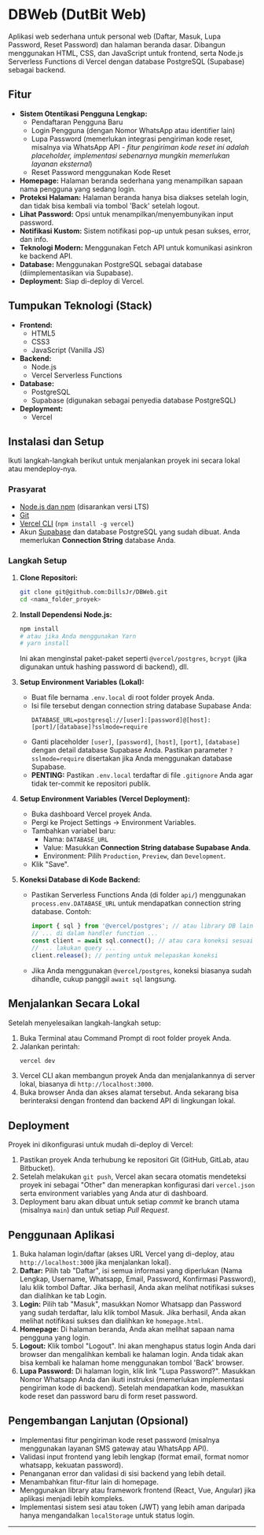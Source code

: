 # DBWeb (DutBit Web)

Aplikasi web sederhana untuk personal web (Daftar, Masuk, Lupa Password, Reset Password) dan halaman beranda dasar. Dibangun menggunakan HTML, CSS, dan JavaScript untuk frontend, serta Node.js Serverless Functions di Vercel dengan database PostgreSQL (Supabase) sebagai backend.

## Fitur

* **Sistem Otentikasi Pengguna Lengkap:**
    * Pendaftaran Pengguna Baru
    * Login Pengguna (dengan Nomor WhatsApp atau identifier lain)
    * Lupa Password (memerlukan integrasi pengiriman kode reset, misalnya via WhatsApp API - *fitur pengiriman kode reset ini adalah placeholder, implementasi sebenarnya mungkin memerlukan layanan eksternal*)
    * Reset Password menggunakan Kode Reset
* **Homepage:** Halaman beranda sederhana yang menampilkan sapaan nama pengguna yang sedang login.
* **Proteksi Halaman:** Halaman beranda hanya bisa diakses setelah login, dan tidak bisa kembali via tombol 'Back' setelah logout.
* **Lihat Password:** Opsi untuk menampilkan/menyembunyikan input password.
* **Notifikasi Kustom:** Sistem notifikasi pop-up untuk pesan sukses, error, dan info.
* **Teknologi Modern:** Menggunakan Fetch API untuk komunikasi asinkron ke backend API.
* **Database:** Menggunakan PostgreSQL sebagai database (diimplementasikan via Supabase).
* **Deployment:** Siap di-deploy di Vercel.

## Tumpukan Teknologi (Stack)

* **Frontend:**
    * HTML5
    * CSS3
    * JavaScript (Vanilla JS)
* **Backend:**
    * Node.js
    * Vercel Serverless Functions
* **Database:**
    * PostgreSQL
    * Supabase (digunakan sebagai penyedia database PostgreSQL)
* **Deployment:**
    * Vercel

## Instalasi dan Setup

Ikuti langkah-langkah berikut untuk menjalankan proyek ini secara lokal atau mendeploy-nya.

### Prasyarat

* [Node.js dan npm](https://nodejs.org/) (disarankan versi LTS)
* [Git](https://git-scm.com/)
* [Vercel CLI](https://vercel.com/download) (`npm install -g vercel`)
* Akun [Supabase](https://www.supabase.com/) dan database PostgreSQL yang sudah dibuat. Anda memerlukan **Connection String** database Anda.

### Langkah Setup

1.  **Clone Repositori:**
    ```bash
    git clone git@github.com:DillsJr/DBWeb.git
    cd <nama_folder_proyek>
    ```

2.  **Install Dependensi Node.js:**
    ```bash
    npm install
    # atau jika Anda menggunakan Yarn
    # yarn install
    ```
    Ini akan menginstal paket-paket seperti `@vercel/postgres`, `bcrypt` (jika digunakan untuk hashing password di backend), dll.

3.  **Setup Environment Variables (Lokal):**
    * Buat file bernama `.env.local` di root folder proyek Anda.
    * Isi file tersebut dengan connection string database Supabase Anda:
        ```env
        DATABASE_URL=postgresql://[user]:[password]@[host]:[port]/[database]?sslmode=require
        ```
    * Ganti placeholder `[user]`, `[password]`, `[host]`, `[port]`, `[database]` dengan detail database Supabase Anda. Pastikan parameter `?sslmode=require` disertakan jika Anda menggunakan database Supabase.
    * **PENTING:** Pastikan `.env.local` terdaftar di file `.gitignore` Anda agar tidak ter-commit ke repositori publik.

4.  **Setup Environment Variables (Vercel Deployment):**
    * Buka dashboard Vercel proyek Anda.
    * Pergi ke Project Settings -> Environment Variables.
    * Tambahkan variabel baru:
        * Nama: `DATABASE_URL`
        * Value: Masukkan **Connection String database Supabase Anda**.
        * Environment: Pilih `Production`, `Preview`, dan `Development`.
    * Klik "Save".

5.  **Koneksi Database di Kode Backend:**
    * Pastikan Serverless Functions Anda (di folder `api/`) menggunakan `process.env.DATABASE_URL` untuk mendapatkan connection string database. Contoh:
      ```javascript
      import { sql } from '@vercel/postgres'; // atau library DB lain
      // ... di dalam handler function ...
      const client = await sql.connect(); // atau cara koneksi sesuai library Anda
      // ... lakukan query ...
      client.release(); // penting untuk melepaskan koneksi
      ```
    * Jika Anda menggunakan `@vercel/postgres`, koneksi biasanya sudah dihandle, cukup panggil `await sql` langsung.

## Menjalankan Secara Lokal

Setelah menyelesaikan langkah-langkah setup:

1.  Buka Terminal atau Command Prompt di root folder proyek Anda.
2.  Jalankan perintah:
    ```bash
    vercel dev
    ```
3.  Vercel CLI akan membangun proyek Anda dan menjalankannya di server lokal, biasanya di `http://localhost:3000`.
4.  Buka browser Anda dan akses alamat tersebut. Anda sekarang bisa berinteraksi dengan frontend dan backend API di lingkungan lokal.

## Deployment

Proyek ini dikonfigurasi untuk mudah di-deploy di Vercel:

1.  Pastikan proyek Anda terhubung ke repositori Git (GitHub, GitLab, atau Bitbucket).
2.  Setelah melakukan `git push`, Vercel akan secara otomatis mendeteksi proyek ini sebagai "Other" dan menerapkan konfigurasi dari `vercel.json` serta environment variables yang Anda atur di dashboard.
3.  Deployment baru akan dibuat untuk setiap *commit* ke branch utama (misalnya `main`) dan untuk setiap *Pull Request*.

## Penggunaan Aplikasi

1.  Buka halaman login/daftar (akses URL Vercel yang di-deploy, atau `http://localhost:3000` jika menjalankan lokal).
2.  **Daftar:** Pilih tab "Daftar", isi semua informasi yang diperlukan (Nama Lengkap, Username, Whatsapp, Email, Password, Konfirmasi Password), lalu klik tombol Daftar. Jika berhasil, Anda akan melihat notifikasi sukses dan dialihkan ke tab Login.
3.  **Login:** Pilih tab "Masuk", masukkan Nomor Whatsapp dan Password yang sudah terdaftar, lalu klik tombol Masuk. Jika berhasil, Anda akan melihat notifikasi sukses dan dialihkan ke `homepage.html`.
4.  **Homepage:** Di halaman beranda, Anda akan melihat sapaan nama pengguna yang login.
5.  **Logout:** Klik tombol "Logout". Ini akan menghapus status login Anda dari browser dan mengalihkan kembali ke halaman login. Anda tidak akan bisa kembali ke halaman home menggunakan tombol 'Back' browser.
6.  **Lupa Password:** Di halaman login, klik link "Lupa Password?". Masukkan Nomor Whatsapp Anda dan ikuti instruksi (memerlukan implementasi pengiriman kode di backend). Setelah mendapatkan kode, masukkan kode reset dan password baru di form reset password.

## Pengembangan Lanjutan (Opsional)

* Implementasi fitur pengiriman kode reset password (misalnya menggunakan layanan SMS gateway atau WhatsApp API).
* Validasi input frontend yang lebih lengkap (format email, format nomor whatsapp, kekuatan password).
* Penanganan error dan validasi di sisi backend yang lebih detail.
* Menambahkan fitur-fitur lain di homepage.
* Menggunakan library atau framework frontend (React, Vue, Angular) jika aplikasi menjadi lebih kompleks.
* Implementasi sistem sesi atau token (JWT) yang lebih aman daripada hanya mengandalkan `localStorage` untuk status login.

---